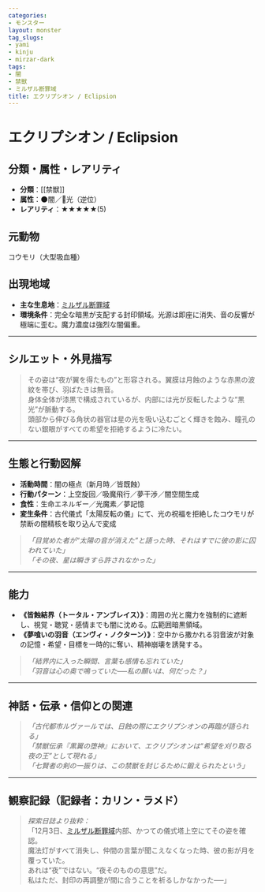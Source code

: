 ```yaml
---
categories:
- モンスター
layout: monster
tag_slugs:
- yami
- kinju
- mirzar-dark
tags:
- 闇
- 禁獣
- ミルザル断罪域
title: エクリプシオン / Eclipsion
---
```


# エクリプシオン / Eclipsion

## 分類・属性・レアリティ
* **分類**：[[禁獣]]
* **属性**：🌑闇／🌟光（逆位）
* **レアリティ**：★★★★★(5)

## 元動物
コウモリ（大型吸血種）

## 出現地域
* **主な生息地**：[ミルザル断罪域](../place/mirzar_dark.md)
* **環境条件**：完全な暗黒が支配する封印領域。光源は即座に消失、音の反響が極端に歪む。魔力濃度は強烈な闇偏重。

---

## シルエット・外見描写
> その姿は“夜が翼を得たもの”と形容される。翼膜は月蝕のような赤黒の波紋を帯び、羽ばたきは無音。  
> 身体全体が漆黒で構成されているが、内部には光が反転したような“黒光”が脈動する。  
> 頭部から伸びる角状の器官は星の光を吸い込むごとく輝きを蝕み、瞳孔のない銀眼がすべての希望を拒絶するように冷たい。

---

## 生態と行動図解
* **活動時間**：闇の極点（新月時／皆既蝕）
* **行動パターン**：上空旋回／吸魔飛行／夢干渉／闇空間生成
* **食性**：生命エネルギー／光魔素／夢記憶
* **変生条件**：古代儀式「太陽反転の儀」にて、光の祝福を拒絶したコウモリが禁断の闇精核を取り込んで変成

> *「目覚めた者が“太陽の音が消えた”と語った時、それはすでに彼の影に囚われていた」*  
> *「その夜、星は瞬きすら許されなかった」*

---

## 能力
* **《皆蝕結界（トータル・アンブレイス）》**：周囲の光と魔力を強制的に遮断し、視覚・聴覚・感情までも闇に沈める。広範囲暗黒領域。
* **《夢喰いの羽音（エンヴィ・ノクターン）》**：空中から撒かれる羽音波が対象の記憶・希望・目標を一時的に奪い、精神崩壊を誘発する。

> *「結界内に入った瞬間、言葉も感情も忘れていた」*  
> *「羽音は心の奥で鳴っていた──私の願いは、何だった？」*

---

## 神話・伝承・信仰との関連
> *「古代都市ルヴァールでは、日蝕の際にエクリプシオンの再臨が語られる」*  
> *「禁獣伝承『黒翼の堕神』において、エクリプシオンは“希望を刈り取る夜の王”として現れる」*  
> *「七賢者の剣の一振りは、この禁獣を封じるために鍛えられたという」*

---

## 観察記録（記録者：カリン・ラメド）

> *探索日誌より抜粋：*  
> 「12月3日、[ミルザル断罪域](../place/mirzar_dark.md)内部、かつての儀式塔上空にてその姿を確認。  
> 魔法灯がすべて消失し、仲間の言葉が聞こえなくなった時、彼の影が月を覆っていた。  
> あれは“夜”ではない。“夜そのものの意思”だ。  
> 私はただ、封印の再調整が間に合うことを祈るしかなかった──」